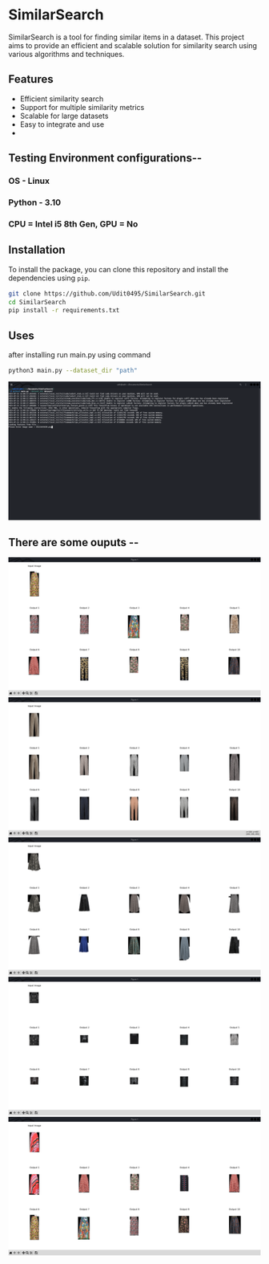 # SimilarSearch

SimilarSearch is a tool for finding similar items in a dataset. This project aims to provide an efficient and scalable solution for similarity search using various algorithms and techniques.

## Features

- Efficient similarity search
- Support for multiple similarity metrics
- Scalable for large datasets
- Easy to integrate and use
- 
## Testing Environment configurations--
### OS - Linux
### Python - 3.10
### CPU = Intel i5 8th Gen, GPU = No

## Installation

To install the package, you can clone this repository and install the dependencies using `pip`.

```sh
git clone https://github.com/Udit0495/SimilarSearch.git
cd SimilarSearch
pip install -r requirements.txt
```
## Uses
after installing run main.py using command
```sh
python3 main.py --dataset_dir "path"
```

![Alt text](results/1.png)

## There are some ouputs --
![Alt text](results/2.png)
![Alt text](results/3.png)
![Alt text](results/4.png)
![Alt text](results/5.png)
![Alt text](results/6.png)
